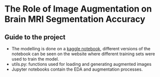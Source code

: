 # The Role of Image Augmentation on Brain MRI Segmentation Accuracy

## Guide to the project
- The modelling is done on a [kaggle notebook](https://www.kaggle.com/code/damoonshahhosseini/cps843-playground), different versions of the notebook can  be seen on the website where different training sets were used to train the model.
- utils.py: functions used for loading and generating augmented images
- Jupyter notebooks contain the EDA and augmentation processes.